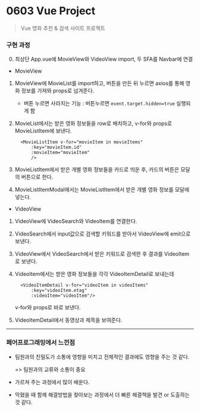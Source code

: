 # 0603 Vue Project
> Vue 영화 추천 & 검색 사이트 프로젝트

### 구현 과정

0. 최상단 App.vue에 MovieView와 VideoView import, 두 SFA를 Navbar에 연결

* MovieView

1. MovieView에 MovieList를 import하고, 버튼을 만든 뒤 누르면  axios를 통해 영화 정보를 가져와 props로 넘겨준다. 

   * 버튼 누르면 사라지는 기능 : 버튼누르면  `event.target.hidden=true` 실행되게 함

2. MovieList에서는 받은 영화 정보들을 row로 배치하고, v-for와 props로 MovieListItem에 보낸다.

   ```vue
     <MovieListItem v-for="movieItem in movieItems" 
         :key="movieItem.id"
         :movieItem="movieItem"
         />
   ```

   

3. MovieListItem에서 받은 개별 영화 정보들을 카드로 띄운 후, 카드의 버튼은 모달의 버튼으로 한다.

4. MovieListItemModal에서는 MovieListItem에서 받은 개별 영화 정보를 모달에 넣는다.

* VideoView

1. VideoView에 VideoSearch와 VideoItem를 연결한다.

2. VideoSearch에서 input값으로 검색할 키워드를 받아서 VideoView에 emit으로 보낸다.

3. VideoView에서 VideoSearch에서 받은 키워드로 검색한 후 결과를 VideoItem로 보낸다.

4. VideoItem에서는 받은 영화 정보들을 각각  VideoItemDetail로 보내는데

   ```vue
     <VideoItemDetail v-for="videoItem in videoItems"
         :key="videoItem.etag" 
         :videoItem="videoItem"/>
   ```

   v-for와 props로 바로 보낸다.

5. VideoItemDetail에서 동영상과 제목을 보여준다.



---

### 페어프로그래밍에서 느낀점

* 팀원과의 친밀도가 소통에 영향을 미치고 전체적인 결과에도 영향을 주는 것 같다.

  => 팀원과의 교류와 소통이 중요

* 가르쳐 주는 과정에서 많이 배운다.

* 막혔을 때 함께 해결방법을 찾아보는 과정에서 더 빠른 해결책을 발견 or 도출하는 것 같다.
